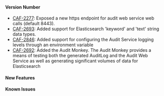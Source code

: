 
#### Version Number
- [CAF-2277](https://jira.autonomy.com/browse/CAF-2277): Exposed a new https endpoint for audit web service web calls (default 8443).
- [CAF-2693](https://jira.autonomy.com/browse/CAF-2693): Added support for Elasticsearch 'keyword' and 'text' string data types.
- [CAF-2846](https://jira.autonomy.com/browse/CAF-2846): Added support for configuring the Audit Service logging levels through an environment variable
- [CAF-2692](https://jira.autonomy.com/browse/CAF-2692): Added the Audit Monkey. The Audit Monkey provides a means of testing both the generated AuditLog and the Audit Web Service as well as generating significant volumes of data for Elasticsearch

#### New Features

#### Known Issues
